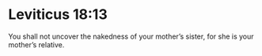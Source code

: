# Leviticus 18:13

You shall not uncover the nakedness of your mother’s sister, for she is your mother’s relative.
